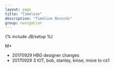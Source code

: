 ```yaml
---
layout: page
title: "Timeline"
description: "Timeline Records"
group: navigation
---
```

{% include JB/setup %}

M*
* 20170929 HBG designer changes
* 20170929 3 IOT, bob, stanley, kinse, move to cs1

